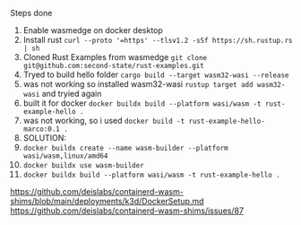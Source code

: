 Steps done

1. Enable wasmedge on docker desktop
2. Install rust `curl --proto '=https' --tlsv1.2 -sSf https://sh.rustup.rs | sh`
3. Cloned Rust Examples from wasmedge `git clone git@github.com:second-state/rust-examples.git`
4. Tryed to build hello folder `cargo build --target wasm32-wasi --release`
5. was not working so installed wasm32-wasi `rustup target add wasm32-wasi` and tryied again
6. built it for docker `docker buildx build --platform wasi/wasm -t rust-example-hello .`
7. was not working, so i used `docker build -t rust-example-hello-marco:0.1 .`
8. SOLUTION:
9. `docker buildx create --name wasm-builder --platform wasi/wasm,linux/amd64`
10. `docker buildx use wasm-builder`
11. `docker buildx build --platform wasi/wasm -t rust-example-hello .`



https://github.com/deislabs/containerd-wasm-shims/blob/main/deployments/k3d/DockerSetup.md
https://github.com/deislabs/containerd-wasm-shims/issues/87